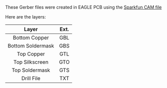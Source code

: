 These Gerber files were created in EAGLE PCB using the [Sparkfun CAM file](https://learn.sparkfun.com/tutorials/using-eagle-board-layout/generating-gerbers)   

Here are the layers:

| Layer            | Ext. |
|:----------------:|:----:|
|Bottom Copper     | GBL  |
|Bottom Soldermask | GBS  |
|Top Copper        | GTL  |
|Top Silkscreen    | GTO  |
|Top Soldermask    | GTS  |
|Drill File        | TXT  |

